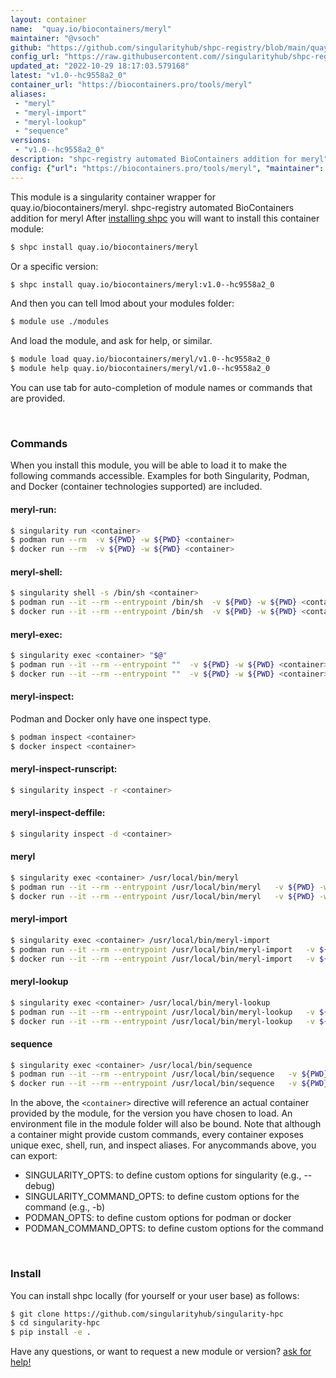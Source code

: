 ```yaml
---
layout: container
name:  "quay.io/biocontainers/meryl"
maintainer: "@vsoch"
github: "https://github.com/singularityhub/shpc-registry/blob/main/quay.io/biocontainers/meryl/container.yaml"
config_url: "https://raw.githubusercontent.com//singularityhub/shpc-registry/main/quay.io/biocontainers/meryl/container.yaml"
updated_at: "2022-10-29 18:17:03.579168"
latest: "v1.0--hc9558a2_0"
container_url: "https://biocontainers.pro/tools/meryl"
aliases:
 - "meryl"
 - "meryl-import"
 - "meryl-lookup"
 - "sequence"
versions:
 - "v1.0--hc9558a2_0"
description: "shpc-registry automated BioContainers addition for meryl"
config: {"url": "https://biocontainers.pro/tools/meryl", "maintainer": "@vsoch", "description": "shpc-registry automated BioContainers addition for meryl", "latest": {"v1.0--hc9558a2_0": "sha256:09fb2dd161e0f96f755dd567d59d12b802fb757af1cc9642c5b851903dbb6099"}, "tags": {"v1.0--hc9558a2_0": "sha256:09fb2dd161e0f96f755dd567d59d12b802fb757af1cc9642c5b851903dbb6099"}, "docker": "quay.io/biocontainers/meryl", "aliases": {"meryl": "/usr/local/bin/meryl", "meryl-import": "/usr/local/bin/meryl-import", "meryl-lookup": "/usr/local/bin/meryl-lookup", "sequence": "/usr/local/bin/sequence"}}
---
```


This module is a singularity container wrapper for quay.io/biocontainers/meryl.
shpc-registry automated BioContainers addition for meryl
After [installing shpc](#install) you will want to install this container module:


```bash
$ shpc install quay.io/biocontainers/meryl
```

Or a specific version:

```bash
$ shpc install quay.io/biocontainers/meryl:v1.0--hc9558a2_0
```

And then you can tell lmod about your modules folder:

```bash
$ module use ./modules
```

And load the module, and ask for help, or similar.

```bash
$ module load quay.io/biocontainers/meryl/v1.0--hc9558a2_0
$ module help quay.io/biocontainers/meryl/v1.0--hc9558a2_0
```

You can use tab for auto-completion of module names or commands that are provided.

<br>

### Commands

When you install this module, you will be able to load it to make the following commands accessible.
Examples for both Singularity, Podman, and Docker (container technologies supported) are included.

#### meryl-run:

```bash
$ singularity run <container>
$ podman run --rm  -v ${PWD} -w ${PWD} <container>
$ docker run --rm  -v ${PWD} -w ${PWD} <container>
```

#### meryl-shell:

```bash
$ singularity shell -s /bin/sh <container>
$ podman run --it --rm --entrypoint /bin/sh  -v ${PWD} -w ${PWD} <container>
$ docker run --it --rm --entrypoint /bin/sh  -v ${PWD} -w ${PWD} <container>
```

#### meryl-exec:

```bash
$ singularity exec <container> "$@"
$ podman run --it --rm --entrypoint ""  -v ${PWD} -w ${PWD} <container> "$@"
$ docker run --it --rm --entrypoint ""  -v ${PWD} -w ${PWD} <container> "$@"
```

#### meryl-inspect:

Podman and Docker only have one inspect type.

```bash
$ podman inspect <container>
$ docker inspect <container>
```

#### meryl-inspect-runscript:

```bash
$ singularity inspect -r <container>
```

#### meryl-inspect-deffile:

```bash
$ singularity inspect -d <container>
```


#### meryl

```bash
$ singularity exec <container> /usr/local/bin/meryl
$ podman run --it --rm --entrypoint /usr/local/bin/meryl   -v ${PWD} -w ${PWD} <container> -c " $@"
$ docker run --it --rm --entrypoint /usr/local/bin/meryl   -v ${PWD} -w ${PWD} <container> -c " $@"
```


#### meryl-import

```bash
$ singularity exec <container> /usr/local/bin/meryl-import
$ podman run --it --rm --entrypoint /usr/local/bin/meryl-import   -v ${PWD} -w ${PWD} <container> -c " $@"
$ docker run --it --rm --entrypoint /usr/local/bin/meryl-import   -v ${PWD} -w ${PWD} <container> -c " $@"
```


#### meryl-lookup

```bash
$ singularity exec <container> /usr/local/bin/meryl-lookup
$ podman run --it --rm --entrypoint /usr/local/bin/meryl-lookup   -v ${PWD} -w ${PWD} <container> -c " $@"
$ docker run --it --rm --entrypoint /usr/local/bin/meryl-lookup   -v ${PWD} -w ${PWD} <container> -c " $@"
```


#### sequence

```bash
$ singularity exec <container> /usr/local/bin/sequence
$ podman run --it --rm --entrypoint /usr/local/bin/sequence   -v ${PWD} -w ${PWD} <container> -c " $@"
$ docker run --it --rm --entrypoint /usr/local/bin/sequence   -v ${PWD} -w ${PWD} <container> -c " $@"
```



In the above, the `<container>` directive will reference an actual container provided
by the module, for the version you have chosen to load. An environment file in the
module folder will also be bound. Note that although a container
might provide custom commands, every container exposes unique exec, shell, run, and
inspect aliases. For anycommands above, you can export:

 - SINGULARITY_OPTS: to define custom options for singularity (e.g., --debug)
 - SINGULARITY_COMMAND_OPTS: to define custom options for the command (e.g., -b)
 - PODMAN_OPTS: to define custom options for podman or docker
 - PODMAN_COMMAND_OPTS: to define custom options for the command

<br>

### Install

You can install shpc locally (for yourself or your user base) as follows:

```bash
$ git clone https://github.com/singularityhub/singularity-hpc
$ cd singularity-hpc
$ pip install -e .
```

Have any questions, or want to request a new module or version? [ask for help!](https://github.com/singularityhub/singularity-hpc/issues)